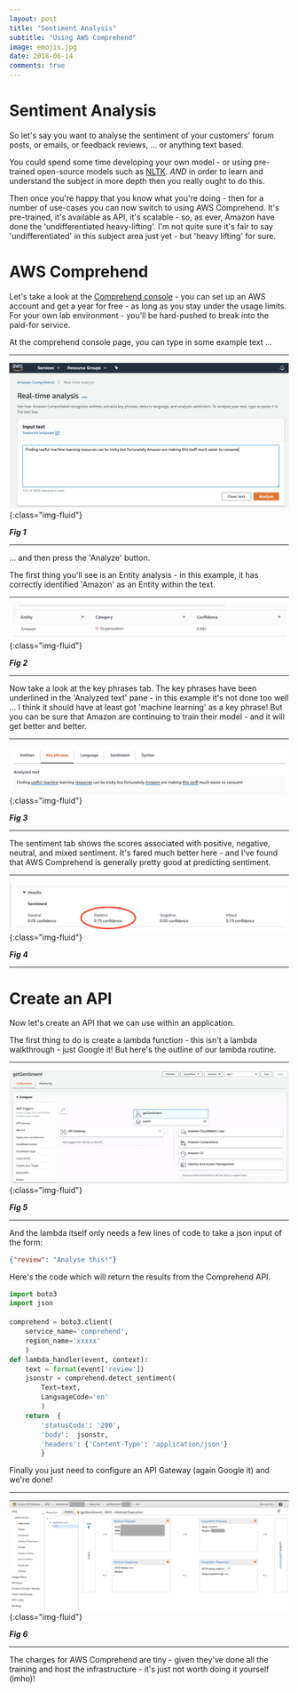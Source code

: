 ```yaml
---
layout: post
title: "Sentiment Analysis"
subtitle: "Using AWS Comprehend"
image: emojis.jpg
date: 2018-06-14
comments: true
---
```

# Sentiment Analysis
So let's say you want to analyse the sentiment of your customers' forum posts, or emails, or feedback reviews, ... or anything text based.

You could spend some time developing your own model - or using pre-trained open-source models such as [NLTK](https://www.nltk.org/).   *AND* in order to learn and understand the subject in more depth then you really ought to do this.

Then once you're happy that you know what you're doing - then for a number of use-cases you can now switch to using AWS Comprehend.  It's pre-trained, it's available as API, it's scalable - so, as ever, Amazon have done the 'undifferentiated heavy-lifting'.   I'm not quite sure it's fair to say 'undifferentiated' in this subject area just yet - but 'heavy lifting' for sure.

# AWS Comprehend
Let's take a look at the [Comprehend console](https://aws.amazon.com/comprehend/) - you can set up an AWS account and get a year for free - as long as you stay under the usage limits.  For your own lab environment - you'll be hard-pushed to break into the paid-for service.

At the comprehend console page, you can type in some example text ...

___

![Fig1](/assets/images/comprehend1.png){:class="img-fluid"}

**_Fig 1_**

___

... and then press the 'Analyze' button.

The first thing you'll see is an Entity analysis - in this example, it has correctly identified 'Amazon' as an Entity within the text.

___

![Fig2](/assets/images/comprehend2.png){:class="img-fluid"}

**_Fig 2_**

___

Now take a look at the key phrases tab.  The key phrases have been underlined in the 'Analyzed text' pane - in this example it's not done too well ... I think it should have at least got 'machine learning' as a key phrase!   But you can be sure that Amazon are continuing to train their model - and it will get better and better.

___

![Fig3](/assets/images/comprehend3.png){:class="img-fluid"}

**_Fig 3_**

___

The sentiment tab shows the scores associated with positive, negative, neutral, and mixed sentiment.  It's fared much better here - and I've found that AWS Comprehend is generally pretty good at predicting sentiment.

___

![Fig4](/assets/images/comprehend4.png){:class="img-fluid"}

**_Fig 4_**

___

# Create an API
Now let's create an API that we can use within an application.

The first thing to do is create a lambda function - this isn't a lambda walkthrough - just Google it!  But here's the outline of our lambda routine.

___

![Fig5](/assets/images/comprehend5.png){:class="img-fluid"}

**_Fig 5_**

___

And the lambda itself only needs a few lines of code to take a json input of the form:

```json
{"review": "Analyse this!"}
```

Here's the code which will return the results from the Comprehend API.

```python
import boto3
import json

comprehend = boto3.client(
    service_name='comprehend', 
    region_name='xxxxx'
    )
def lambda_handler(event, context):
    text = format(event['review'])
    jsonstr = comprehend.detect_sentiment(
        Text=text, 
        LanguageCode='en'
        )
    return  {
        'statusCode': '200', 
        'body':  jsonstr, 
        'headers': {'Content-Type': 'application/json'}
        }
```

Finally you just need to configure an API Gateway (again Google it) and we're done!

___

![Fig6](/assets/images/comprehend6.png){:class="img-fluid"}

**_Fig 6_**

___

The charges for AWS Comprehend are tiny - given they've done all the training and host the infrastructure - it's just not worth doing it yourself (imho)!
